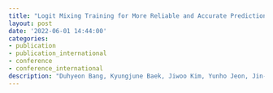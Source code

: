 ```yaml
---
title: "Logit Mixing Training for More Reliable and Accurate Prediction"
layout: post
date: '2022-06-01 14:44:00'
categories:
- publication
- publication_international
- conference
- conference_international
description: "Duhyeon Bang, Kyungjune Baek, Jiwoo Kim, Yunho Jeon, Jin-Hwa Kim, Jiwon Kim, Jongwuk Lee, Hyunjung Shim<br>The 31st International Joint Conference on Artificial Intelligence (IJCAI)<br>Messe Wien, Vienna, Austria, July 23–29, 2022 (To appear)"
---
```

